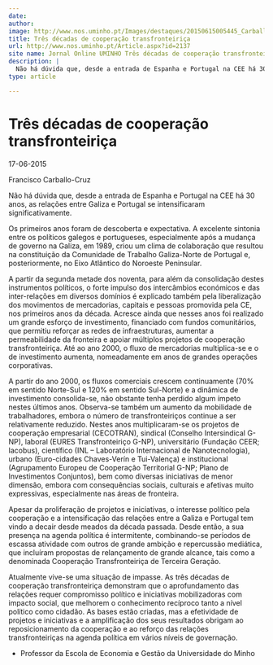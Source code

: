 ```yaml
---
date: 
author: 
image: http://www.nos.uminho.pt/Images/destaques/20150615005445_CarballoCruz.jpg
title: Três décadas de cooperação transfronteiriça
url: http://www.nos.uminho.pt/Article.aspx?id=2137
site name: Jornal Online UMINHO Três décadas de cooperação transfronteiriça
description: |
  Não há dúvida que, desde a entrada de Espanha e Portugal na CEE há 30 anos, as relações entre Galiza e Portugal se intensificaram significativamente.
type: article

---
```

# Três décadas de cooperação transfronteiriça


17-06-2015

Francisco Carballo-Cruz

Não há dúvida que, desde a entrada de Espanha e Portugal na CEE há 30 anos, as relações entre Galiza e Portugal se intensificaram significativamente.

Os primeiros anos foram de descoberta e expectativa. A excelente sintonia entre os políticos galegos e portugueses, especialmente após a mudança de governo na Galiza, em 1989, criou um clima de colaboração que resultou na constituição da Comunidade de Trabalho Galiza-Norte de Portugal e, posteriormente, no Eixo Atlântico do Noroeste Peninsular.

A partir da segunda metade dos noventa, para além da consolidação destes instrumentos políticos, o forte impulso dos intercâmbios económicos e das inter-relações em diversos domínios é explicado também pela liberalização dos movimentos de mercadorias, capitais e pessoas promovida pela CE, nos primeiros anos da década. Acresce ainda que nesses anos foi realizado um grande esforço de investimento, financiado com fundos comunitários, que permitiu reforçar as redes de infraestruturas, aumentar a permeabilidade da fronteira e apoiar múltiplos projetos de cooperação transfronteiriça. Até ao ano 2000, o fluxo de mercadorias multiplica-se e o de investimento aumenta, nomeadamente em anos de grandes operações corporativas.

A partir do ano 2000, os fluxos comerciais crescem continuamente (70% em sentido Norte-Sul e 120% em sentido Sul-Norte) e a dinâmica de investimento consolida-se, não obstante tenha perdido algum ímpeto nestes últimos anos. Observa-se também um aumento da mobilidade de trabalhadores, embora o número de transfronteiriços continue a ser relativamente reduzido. Nestes anos multiplicaram-se os projetos de cooperação empresarial (CECOTRAN), sindical (Conselho Intersindical G-NP), laboral (EURES Transfronteiriço G-NP), universitário (Fundação CEER; Iacobus), científico (INL – Laboratório Internacional de Nanotecnologia), urbano (Euro-cidades Chaves-Verín e Tui-Valença) e institucional (Agrupamento Europeu de Cooperação Territorial G-NP; Plano de Investimentos Conjuntos), bem como diversas iniciativas de menor dimensão, embora com consequências sociais, culturais e afetivas muito expressivas, especialmente nas áreas de fronteira.

Apesar da proliferação de projetos e iniciativas, o interesse político pela cooperação e a intensificação das relações entre a Galiza e Portugal tem vindo a decair desde meados da década passada. Desde então, a sua presença na agenda política é intermitente, combinando-se períodos de escassa atividade com outros de grande ambição e repercussão mediática, que incluíram propostas de relançamento de grande alcance, tais como a denominada Cooperação Transfronteiriça de Terceira Geração.

Atualmente vive-se uma situação de impasse. As três décadas de cooperação transfronteiriça demonstram que o aprofundamento das relações requer compromisso político e iniciativas mobilizadoras com impacto social, que melhorem o conhecimento recíproco tanto a nível político como cidadão. As bases estão criadas, mas a efetividade de projetos e iniciativas e a amplificação dos seus resultados obrigam ao reposicionamento da cooperação e ao reforço das relações transfronteiriças na agenda política em vários níveis de governação.

* Professor da Escola de Economia e Gestão da Universidade do Minho
